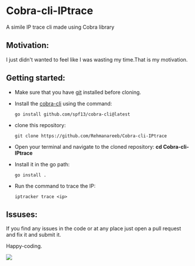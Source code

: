 # Cobra-cli-IPtrace
A simile IP trace cli made using Cobra library 

## Motivation:
I just didn't wanted to feel like I was wasting my time.That is my motivation.

## Getting started:
* Make sure that you have [git](https://git-scm.com/) installed before cloning.
* Install the [cobra-cli](https://github.com/spf13/cobra) using the command:
  
  `go install github.com/spf13/cobra-cli@latest`
* clone this repository:
  
  ```git clone https://github.com/Rehmanareeb/Cobra-cli-IPtrace```

* Open your terminal and navigate to the cloned repository:
**cd Cobra-cli-IPtrace**
  
* Install it in the go path:
  
  ```go install .```
* Run the command to trace the IP:
  
  ```iptracker trace <ip>```

## Issuses:
If you find any issues in the code or at any place just open a pull request and fix it and submit it.

Happy-coding.

![](https://github.com/Rehmanareeb/Cobra-cli-IPtrace/blob/main/assests/happy_coding.gif)
